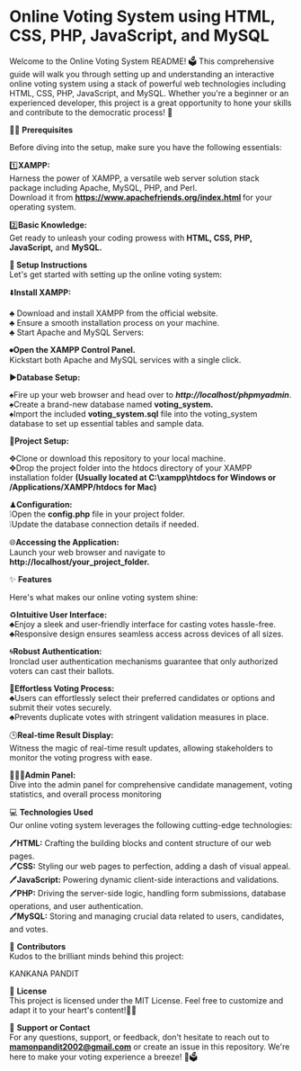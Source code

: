 # Online Voting System using HTML, CSS, PHP, JavaScript, and MySQL
Welcome to the Online Voting System README! 🗳️ This comprehensive guide will walk you through setting up and understanding an interactive online voting system using a stack of powerful web technologies including HTML, CSS, PHP, JavaScript, and MySQL. Whether you're a beginner or an experienced developer, this project is a great opportunity to hone your skills and contribute to the democratic process! 🌟<br>


✍🏻             <b>Prerequisites</b><br>

Before diving into the setup, make sure you have the following essentials:<br>

1️⃣<b>XAMPP:</b><br>
 Harness the power of XAMPP, a versatile web server solution stack package including Apache, MySQL, PHP, and Perl.<br> Download it from <b>https://www.apachefriends.org/index.html </b> for your operating system.<br>

2️⃣<b>Basic Knowledge:</b><br>
Get ready to unleash your coding prowess with <b>HTML, CSS, PHP, JavaScript,</b> and <b>MySQL.</b><br>

🚀<b> Setup Instructions</b><br>
Let's get started with setting up the online voting system:<br>

⬇️<b>Install XAMPP:</b><br>

♣️ Download and install XAMPP from the official website.<br>
♣️ Ensure a smooth installation process on your machine.<br>
♣️ Start Apache and MySQL Servers:<br>

⏺<b>Open the XAMPP Control Panel.</b><br>
Kickstart both Apache and MySQL services with a single click.<br>

▶️<b>Database Setup:</b><br>

♠️Fire up your web browser and head over to <b><i>http://localhost/phpmyadmin</i></b>.<br>
♠️Create a brand-new database named <b>voting_system.</b><br>
♠️Import the included <b>voting_system.sql</b> file into the voting_system database to set up essential tables and sample data.<br>

📲<b>Project Setup:</b><br>

✥Clone or download this repository to your local machine.<br>
✥Drop the project folder into the htdocs directory of your XAMPP installation folder <b>(Usually located at C:\xampp\htdocs for Windows or /Applications/XAMPP/htdocs for Mac)</b><br>

♟<b>Configuration:</b><br>
❕Open the <b>config.php</b> file in your project folder.<br>
❕Update the database connection details if needed.<br>

🌐<b>Accessing the Application:</b><br>
Launch your web browser and navigate to <b>http://localhost/your_project_folder.</b><br>

✨ <b>Features</b><br>

Here's what makes our online voting system shine:<br>

♻️<b>Intuitive User Interface:</b><br>
♣️Enjoy a sleek and user-friendly interface for casting votes hassle-free.<br>
♣️Responsive design ensures seamless access across devices of all sizes.<br>

🌀<b>Robust Authentication:</b><br>
Ironclad user authentication mechanisms guarantee that only authorized voters can cast their ballots.<br>

💜<b>Effortless Voting Process:</b><br>
♣️Users can effortlessly select their preferred candidates or options and submit their votes securely.<br>
♣️Prevents duplicate votes with stringent validation measures in place.<br>

🕒<b>Real-time Result Display:</b><br>
Witness the magic of real-time result updates, allowing stakeholders to monitor the voting progress with ease.<br>

👨🏿‍💻<b>Admin Panel:</b><br>
Dive into the admin panel for comprehensive candidate management, voting statistics, and overall process monitoring<br>

💻 <b>Technologies Used</b><br>
Our online voting system leverages the following cutting-edge technologies:<br>

🖊<b>HTML:</b> Crafting the building blocks and content structure of our web pages.<br>
🖊<b>CSS:</b> Styling our web pages to perfection, adding a dash of visual appeal.<br>
🖊<b>JavaScript:</b> Powering dynamic client-side interactions and validations.<br>
🖊<b>PHP:</b> Driving the server-side logic, handling form submissions, database operations, and user authentication.<br>
🖊<b>MySQL:</b> Storing and managing crucial data related to users, candidates, and votes.<br>


🌟 <b>Contributors</b><br>
Kudos to the brilliant minds behind this project:<br>

KANKANA PANDIT<BR>

📝 <b>License</b><br>
This project is licensed under the MIT License. Feel free to customize and adapt it to your heart's content!💜💜<br>

📧 <b>Support or Contact</b><br>
For any questions, support, or feedback, don't hesitate to reach out to <b>mamonpandit2002@gmail.com</b> or create an issue in this repository. We're here to make your voting experience a breeze! 🚀🗳️








